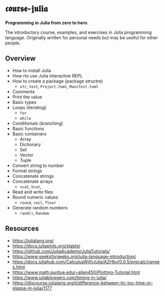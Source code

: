# 𝖈𝖔𝖚𝖗𝖘𝖊-𝖏𝖚𝖑𝖎𝖆

**Programming in Julia from zero to hero.**

The introductory course, examples, and exercises in Julia programming language. Originally written for personal needs but may be useful for other people.

## Overview

- How to install Julia
- How rto use Julia interactive REPL
- How to create a package (package structre)
  - `str`, `test`, `Project.toml`, `Manifest.toml`
- Comments
- Print the value
- Basic types
- Loops (iteratiog)
  - `for`
  - `while`
- Conditionals (branching)
- Basic functions
- Basic containers
  - Array
  - Dictionary
  - Set
  - Vector
  - Tuple
- Convert string to number
- Format strings
- Concatenate strings
- Concatenate arrays
  - `vcat`, `hcat`,
- Read and write files
- Round numeric values
  - `round`, `ceil`, `floor`
- Generate random numbers
  - `rand()`, `Random`

## Resources

- https://julialang.org/
- https://docs.juliaplots.org/stable/
- https://github.com/JuliaAcademy/JuliaTutorials/
- https://www.geeksforgeeks.org/julia-language-introduction/
- https://docs.juliahub.com/CalculusWithJulia/AZHbv/0.0.5/precalc/ranges.html
- https://www.math.purdue.edu/~allen450/Plotting-Tutorial.html
- https://www.juliabloggers.com/timing-in-julia/
- https://discourse.julialang.org/t/difference-between-tic-toc-time-or-elapse-in-julia/1177
